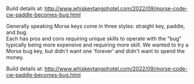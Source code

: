 
Build details at: http://www.whiskeytangohotel.com/2022/09/morse-code-cw-paddle-becomes-bug.html

Generally speaking Morse keys come in three styles: straight key, paddle, and bug.  
Each has pros and cons requiring unique skills to operate with the "bug" 
typically being more expensive and requiring more skill. We wanted to try a Morse bug 
key, but didn't want one 'forever' and didn't want to spend the money. 

Build details at: http://www.whiskeytangohotel.com/2022/09/morse-code-cw-paddle-becomes-bug.html
